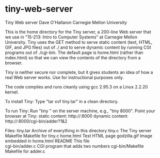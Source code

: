 # tiny-web-server

Tiny Web server
Dave O'Hallaron
Carnegie Mellon University

This is the home directory for the Tiny server, a 200-line Web
server that we use in "15-213: Intro to Computer Systems" at Carnegie
Mellon University.  Tiny uses the GET method to serve static content
(text, HTML, GIF, and JPG files) out of ./ and to serve dynamic
content by running CGI programs out of ./cgi-bin. The default 
page is home.html (rather than index.html) so that we can view
the contents of the directory from a browser.

Tiny is neither secure nor complete, but it gives students an
idea of how a real Web server works. Use for instructional purposes only.

The code compiles and runs cleanly using gcc 2.95.3 
on a Linux 2.2.20 kernel.

To install Tiny:
   Type "tar xvf tiny.tar" in a clean directory. 

To run Tiny:
   Run "tiny <port>" on the server machine, 
	e.g., "tiny 8000".
   Point your browser at Tiny: 
	static content: http://<host>:8000
	dynamic content: http://<host>:8000/cgi-bin/adder?1&2

Files:
  tiny.tar		Archive of everything in this directory
  tiny.c		The Tiny server
  Makefile		Makefile for tiny.c
  home.html		Test HTML page
  godzilla.gif		Image embedded in home.html
  README		This file	
  cgi-bin/adder.c	CGI program that adds two numbers
  cgi-bin/Makefile	Makefile for adder.c

